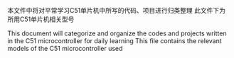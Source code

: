 本文件中将对平常学习C51单片机中所写的代码、项目进行归类整理
此文件下为所用C51单片机相关型号

This document will categorize and organize the codes and projects written in the C51 microcontroller for daily learning
This file contains the relevant models of the C51 microcontroller used